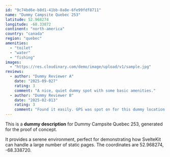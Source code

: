 ```yaml
---
id: "9c74bd6e-b8d1-41bb-8a8e-6fe99fdf8711"
name: "Dummy Campsite Quebec 253"
latitude: 52.968274
longitude: -68.33872
continent: "north-america"
country: "canada"
region: "quebec"
amenities:
  - "toilet"
  - "water"
  - "fishing"
images:
  - "https://res.cloudinary.com/demo/image/upload/v1/sample.jpg"
reviews:
  - author: "Dummy Reviewer A"
    date: "2025-09-027"
    rating: 3
    comment: "A nice, quiet dummy spot with some basic amenities."
  - author: "Dummy Reviewer B"
    date: "2025-02-013"
    rating: 3
    comment: "Found it easily. GPS was spot on for this dummy location."
---
```


This is a **dummy description** for Dummy Campsite Quebec 253, generated for the proof of concept.

It provides a serene environment, perfect for demonstrating how SvelteKit can handle a large number of static pages. The coordinates are 52.968274, -68.338720.
